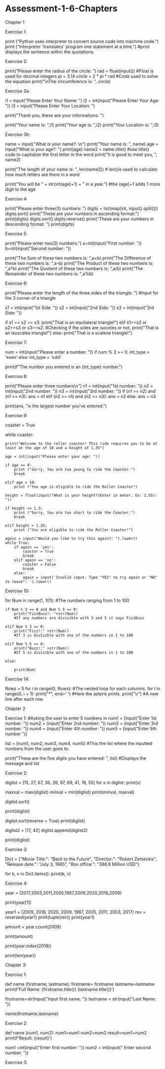 # Assessment-1-6-Chapters

Chapter 1 

Exercise 1:

print ("Python uses interpreter to convert source code into machine code.")
print ("Interpreter 'translates' program one statement at a time.")
#print displays the sentence within the quotations.

Exercise 2: 

print("Please enter the radius of the circle: ")
rad = float(input()) #Float is used for decimal integers
pi = 3.14 
circle = 2 * pi * rad #Code used to solve the equation
print("\nThe circumference is: ", circle)

Exercise 3a:

i1 = input("Please Enter Your Name: ")
i2 = int(input("Please Enter Your Age: "))
i3 = input("Please Enter Your Location: ")

print("Thank you, these are your informations: ")

print("Your name is: ",i1)
print("Your age is: ",i2)
print("Your Location is: ",i3)

Exercise 3b: 

name = input("What is your name?: \n")
print("Your name is: ", name)
age = input("What is your age?: ")
print(age)
name2 = name.title() #use title() code to capitalize the first letter in the word
print("It is good to meet you, ", name2)

print("The length of your name is: ", len(name2)) # len()is used to calculate how much letters are there in a word
        
print("You will be " + str(int(age)+1) + " in a year.") #the (age)+1 adds 1 more digit to the age


Exercise 4: 

print("Please enter three(3) numbers: ")
digits = list(map(int, input().split()))
digits.sort()
print("These are your numbers in ascending format:")
print(digits)
digits.sort()
digits.reverse()
print("These are your numbers in descending format: ")
print(digits)

Exercise 5:

print("Please enter two(2) numbers.")
a=int(input("First number: "))
b=int(input("Second number: "))

print("The Sum of these two numbers is: ",a+b)
print("The Difference of these two numbers is: ",a-b)
print("The Product of these two numbers is: ",a*b)
print("The Quotient of these two numbers is: ",a/b)
print("The Remainder of these two numbers is: ",a%b)


Exercise 6: 

print("Please enter the length of the three sides of the triangle: ") #Input for the 3 corner of a triangle

s1 = int(input("1st Side: "))
s2 = int(input("2nd Side: "))
s3 = int(input("3rd Side: "))


if s1 == s2 == s3:
	    print("That is an equilateral triangle!")
elif s1==s2 or s2==s3 or s3==s2: #Checking if the sides are isoceles or not.
	    print("That is an isosceles triangle!")
else:
	    print("That is a scalene triangle!")
      
Exercise 7:

num = int(input("Please enter a number: "))
if num % 2 == 0:
    int_type = 'even'
else:
    int_type = 'odd'

print(f"The number you entered is an {int_type} number.")

Exercise 8:

print("Please enter three numbers\n")
n1 = int(input("1st number: "))
n2 = int(input("2nd number: "))
n3 = int(input("3rd number: "))
if (n1 >= n2) and (n1 >= n3):
   ans = n1
elif (n2 >= n1) and (n2 >= n3):
   ans = n2
else:
   ans = n3

print(ans, "is the largest number you've entered.")


Exercise 9:

coaster = True

while coaster:

    print("Welcome to the roller coaster! This ride requires you to be at least at the age of 10 and a height of 1.35")

    age = int(input("Please enter your age: "))

    if age <= 9:
        print ("Sorry, You are too young to ride the Coaster.")
        break

    elif age > 10:
        print ("You age is eligible to ride the Roller Coaster")
     
    height = float(input("What is your height?(Enter in meter. Ex: 1.55): "))
    
    if height <= 1.3:
        print ("Sorry, You are too short to ride the Coaster.")
        break

    elif height > 1.35:
        print ("You are eligible to ride the Roller Coaster!")

    again = input("Would you like to try this again?: ").lower() 
    while True:
        if again == 'yes': 
            coaster = True
            break
        elif again == 'no': 
            coaster = False
            break
        else:
            again = input('Invalid input. Type "YES" to try again or "NO" to leave": ').lower()
            
            
 Exercise 10: 
 
 for Num in range(1, 101):
    #The numbers ranging from 1 to 100.

    if Num % 3 == 0 and Num % 5 == 0:
        print("FizzBuzz!: "+str(Num))
        #If any numbers are divisible with 3 and 5 it says FizzBuzz

    elif Num % 3 == 0:
        print("Fizz!:" +str(Num))
        #If 3 is divisible with one of the numbers in 1 to 100 

    elif Num % 5 == 0:
        print("Buzz!:" +str(Num))
        #If 5 is divisible with one of the numbers in 1 to 100 

    else:

        print(Num)
        
        
  Exercise 14: 
  
  Rows = 5
for i in range(0, Rows):
          #The nested loop for each columns.
    for I in range(0, i + 1):
        print("*", end=' ') #Here the asteris prints.
    print("\r") #A new line after each row.
    
    
  Chapter 2
  
  Exercise 1: 
  #Asking the user to enter 5 numbers in
num1 = (input("Enter 1st number: "))
num2 = (input("Enter 2nd number: "))
num3 = (input("Enter 3rd number: "))
num4 = (input("Enter 4th number: "))
num5 = (input("Enter 5th number "))


list = [num1, num2, num3, num4, num5]
#This the list where the inputted numbers from the user goes to.


print("These are the five digits you have entered: ", list)
#Displays the message and list

Exercise 2: 
  

diglist = [15, 27, 67, 36, 26, 97, 69, 41, 18, 55]
for x in diglist:
    print(x)


maxval = max(diglist)
minval = min(diglist)
print(minval, maxval)

diglist.sort()

print(diglist)


diglist.sort(reverse = True)
print(diglist) 


diglist2 = [17, 42]
diglist.append(diglist2)

print(diglist)

Exercise 3:

Dict = {"Movie Title:": "Back to the Future", "Director:": "Robert Zemeckis", "Release date:": "July 3, 1985", "Box office:": "388.8 Million USD"}

for k, v in Dict.items():
    print(k, v)
    
Exercise 4: 

year = (2017,2003,2011,2005,1987,2009,2020,2018,2009)


print(year[1])


year1 = (2009, 2018, 2020, 2009, 1987, 2005, 2011, 2003, 2017)
rev = reversed(year1)
print(tuple(rev))
print(year1)


amount = year.count(2009)


print(amount)


print(year.index(2018))


print(len(year))

Chapter 3:

Exercise 1:

def name (firstname, lastname):
    firstname= firstname
    lastname=lastname
    print(f'Full Name: {firstname.title()} {lastname.title()}')

firstname=str(input("Input first name: "))
lastname = str(input("Last Name: "))

name(firstname,lastname)

Exercise 2:

def name (num1, num2):
    num1=num1
    num2=num2
    result=num1+num2
    print(f'Result: {result}')

num1 =int(input("Enter first number: "))
num2 = int(input(" Enter second number: "))

Exercise 3: 








